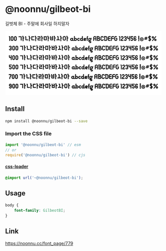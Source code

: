 # @noonnu/gilbeot-bi

길벗체 BI - 주말에 회사일 하지말자

![example](./example.png)

## Install

```bash
npm install @noonnu/gilbeot-bi --save
```

### Import the CSS file

```js
import '@noonnu/gilbeot-bi' // esm
// or
require('@noonnu/gilbeot-bi') // cjs
```

#### [css-loader](https://github.com/webpack-contrib/css-loader)

```css
@import url('~@noonnu/gilbeot-bi');
```

## Usage

```css
body {
    font-family: GilbeotBI;
}
```

## Link

https://noonnu.cc/font_page/779
